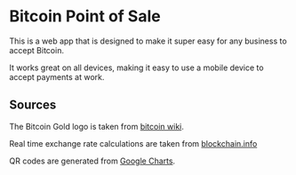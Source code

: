 # Bitcoin Point of Sale

This is a web app that is designed to make it super easy for any business to accept Bitcoin.

It works great on all devices, making it easy to use a mobile device to accept payments at work.

## Sources

The Bitcoin Gold logo is taken from [bitcoin wiki](https://en.bitcoin.it/wiki/Promotional_graphics#Gold_style).

Real time exchange rate calculations are taken from [blockchain.info](https://blockchain.info/api/exchange_rates_api)

QR codes are generated from [Google Charts](https://developers.google.com/chart/infographics/docs/qr_codes).
